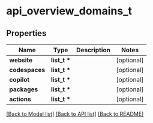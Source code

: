 # api_overview_domains_t

## Properties
Name | Type | Description | Notes
------------ | ------------- | ------------- | -------------
**website** | **list_t \*** |  | [optional] 
**codespaces** | **list_t \*** |  | [optional] 
**copilot** | **list_t \*** |  | [optional] 
**packages** | **list_t \*** |  | [optional] 
**actions** | **list_t \*** |  | [optional] 

[[Back to Model list]](../README.md#documentation-for-models) [[Back to API list]](../README.md#documentation-for-api-endpoints) [[Back to README]](../README.md)


